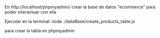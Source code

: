 
En http://localhost/phpmyadmin/ crear la base de datos "ecommerce" para poder interactuar con ella

Ejecutar en la terminal:
   node ./dataBase/create_products_table.js

para crear la tabla en phpmyadmin
